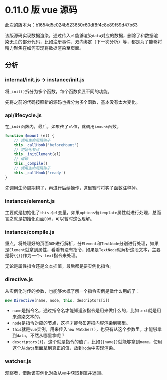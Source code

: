 # 0.11.0 版 vue 源码

此次的版本为：[b1654d5e024b523650c60df8f4c8e89f59d47b63](https://github.com/vuejs/vue/tree/b1654d5e024b523650c60df8f4c8e89f59d47b63)

该版源码实现数据渲染，通过传入`el`能够渲染`data`对应的数据，删除了和数据渲染无关的部分代码，比如注册事件、双向绑定（下一次分析）等，都是为了能够将精力聚焦在如何实现将数据渲染至页面。

## 分析

### internal/init.js -> instance/init.js

将`_init()`拆分为多个函数，每个函数负责不同的功能。

先将之前的代码按照新的源码也拆分为多个函数，基本没有太大变化。

### api/lifecycle.js

在`_init`函数内，最后，如果传了`el`值，就调用`$mount`函数。

```javascript
function $mount (el) {
    // 调用生命周期钩子
    this._callHook('beforeMount')
    // 初始化节点
    this._initElement(el)
    // 编译
    this._compile()
    // 调用生命周期钩子
    this._callHook('ready')
}
```

先调用生命周期钩子，再进行后续操作，这里暂时将钩子函数注释掉。

### instance/element.js

主要就是初始化了`this.$el`变量，如果`options`有`template`属性就进行处理，总而言之就是初始化页面`DOM`，可以暂时这么理解。

### instance/compile.js

重点，将处理好的页面`DOM`进行解析，分`Element`和`TextNode`分别进行处理，如果是`Element`就拿到属性，看看有没有指令，如果是`TextNode`就解析这段文本，主要是将`{{}}`作为一个`v-text`指令来处理。

无论是属性指令还是文本插值，最后都是要实例化指令。

### directive.js

从实例化时传的参数，也能够大概了解一个指令实例是做什么用的了：

```javascript
new Directive(name, node, this, descriptors[i])
```

- `name`是指令名，通过指令名才能知道该指令是用来做什么的，比如`text`就是用来渲染文本的。
- `node`是指令对应的节点，这样才能够知道把内容渲染到哪里。
- `this`就是`vue`实例，用来传入`new Watcher()`，也只有从这个参数里，才能够拿到`data`，不然从哪里拿呢？
- `descriptors[i]`，这个就是指令的值了，比如`{{name}}`就能够拿到`name`，使用这个从`data`里面拿到真正的值，放到`node`中实现渲染。

### watcher.js

观察者，借助该实例化对象从`vm`中获取到值并返回。




